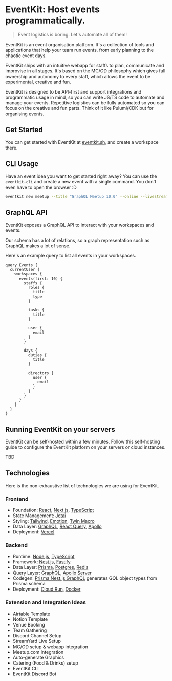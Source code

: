 # EventKit: Host events programmatically.

> Event logistics is boring. Let's automate all of them!

EventKit is an event organisation platform. It's a collection of tools and applications that help your team run events, from early planning to the chaotic event days.

EventKit ships with an intuitive webapp for staffs to plan, communicate and improvise in all stages. It's based on the MC/OD philosophy which gives full ownership and autonomy to every staff, which allows the event to be experimental, creative and fun.

EventKit is designed to be API-first and support integrations and programmatic usage in mind, so you can write JS/TS code to automate and manage your events. Repetitive logistics can be fully automated so you can focus on the creative and fun parts. Think of it like Pulumi/CDK but for organising events.

## Get Started

You can get started with EventKit at [eventkit.sh](https://eventkit.sh), and create a workspace there.

## CLI Usage

Have an event idea you want to get started right away? You can use the `eventkit-cli` and create a new event with a single command. You don't even have to open the browser :D

```bash
eventkit new meetup --title "GraphQL Meetup 10.0" --online --livestream=streamyard,youtube --date "19 Aug - 20 Aug" --time "7PM - 9PM"
```

## GraphQL API

EventKit exposes a GraphQL API to interact with your workspaces and events.

Our schema has a lot of relations, so a graph representation such as GraphQL makes a lot of sense.

Here's an example query to list all events in your workspaces.

```gql
query Events {
  currentUser {
    workspaces {
      events(first: 10) {
        staffs {
          roles {
            title
            type
          }

          tasks {
            title
          }

          user {
            email
          }
        }

        days {
          duties {
            title
          }

          directors {
            user {
              email
            }
          }
        }
      }
    }
  }
}
```

## Running EventKit on your servers

EventKit can be self-hosted within a few minutes. Follow this self-hosting guide to configure the EventKit platform on your servers or cloud instances.

TBD

## Technologies

Here is the non-exhaustive list of technologies we are using for EventKit.

### Frontend

- Foundation: [React](https://reactjs.org), [Next.js](https://nextjs.org), [TypeScript](https://www.typescriptlang.org)
- State Management: [Jotai](https://jotai.org)
- Styling: [Tailwind](https://tailwindcss.com), [Emotion](https://emotion.sh), [Twin Macro](https://twin.macro)
- Data Layer: [GraphQL](https://graphql.org), [React Query](https://react-query.tanstack.com), [Apollo](https://apollographql.com)
- Deployment: [Vercel](https://vercel.com)

### Backend

- Runtime: [Node.js](https://nodejs.org), [TypeScript](https://www.typescriptlang.org)
- Framework: [Nest.js](https://nestjs.com), [Fastify](https://www.fastify.io)
- Data Layer: [Prisma](https://www.prisma.io), [Postgres](https://www.postgresql.org), [Redis](https://redis.io)
- Query Layer: [GraphQL](https://graphql.org), [Apollo Server](https://apollographql.com)
- Codegen: [Prisma Nest.js GraphQL](https://github.com/unlight/prisma-nestjs-graphql) generates GQL object types from Prisma schema
- Deployment: [Cloud Run](https://cloud.google.com/run), [Docker](https://docker.io)

### Extension and Integration Ideas

- Airtable Template
- Notion Template
- Venue Booking
- Team Gathering
- Discord Channel Setup
- StreamYard Live Setup
- MC/OD setup & webapp integration
- Meetup.com Integration
- Auto-generate Graphics
- Catering (Food & Drinks) setup
- EventKit CLI
- EventKit Discord Bot
